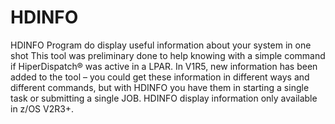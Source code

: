 # HDINFO
HDINFO Program do display useful information about your system in one shot
This tool was preliminary done to help knowing with a simple command if HiperDispatch® was active in a LPAR.
In V1R5, new information has been added to the tool – you could get these information in different ways and different commands, but with HDINFO you have them in starting a single task or submitting a single JOB.
HDINFO display information only available in z/OS V2R3+.

